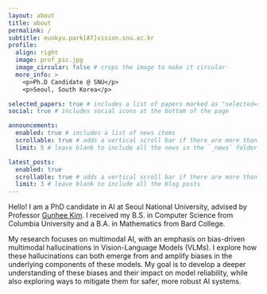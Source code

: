 ```yaml
---
layout: about
title: about
permalink: /
subtitle: eunkyu.park[AT]vision.snu.ac.kr
profile:
  align: right
  image: prof_pic.jpg
  image_circular: false # crops the image to make it circular
  more_info: >
    <p>Ph.D Candidate @ SNU</p>
    <p>Seoul, South Korea</p>

selected_papers: true # includes a list of papers marked as "selected={true}"
social: true # includes social icons at the bottom of the page

announcements:
  enabled: true # includes a list of news items
  scrollable: true # adds a vertical scroll bar if there are more than 3 news items
  limit: 5 # leave blank to include all the news in the `_news` folder

latest_posts:
  enabled: true
  scrollable: true # adds a vertical scroll bar if there are more than 3 new posts items
  limit: 3 # leave blank to include all the blog posts
---
```


Hello! I am a PhD candidate in AI at Seoul National University, advised by Professor [Gunhee Kim](https://vision.snu.ac.kr/gunhee/). I received my B.S. in Computer Science from Columbia University and a B.A. in Mathematics from Bard College.

My research focuses on multimodal AI, with an emphasis on bias-driven multimodal hallucinations in Vision-Language Models (VLMs). I explore how these hallucinations can both emerge from and amplify biases in the underlying components of these models. My goal is to develop a deeper understanding of these biases and their impact on model reliability, while also exploring ways to mitigate them for safer, more robust AI systems.
